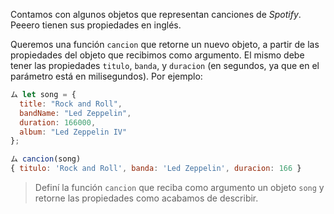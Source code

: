 Contamos con algunos objetos que representan canciones de _Spotify_. Peeero tienen sus propiedades en inglés. 

Queremos una función `cancion` que retorne un nuevo objeto, a partir de las propiedades del objeto que recibimos como argumento. El mismo debe tener las propiedades `titulo`, `banda`, y `duracion` (en segundos, ya que en el parámetro está en milisegundos). Por ejemplo:

```js
ム let song = {
  title: "Rock and Roll",
  bandName: "Led Zeppelin",
  duration: 166000,
  album: "Led Zeppelin IV"
};

ム cancion(song)
{ titulo: 'Rock and Roll', banda: 'Led Zeppelin', duracion: 166 }
```

> Definí la función `cancion` que reciba como argumento un objeto `song` y retorne las propiedades como acabamos de describir.